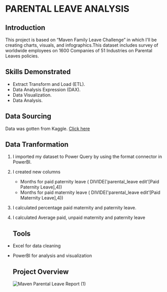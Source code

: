 # PARENTAL LEAVE ANALYSIS






## Introduction

This project is based on “Maven Family Leave Challenge” in which I'll be creating charts, visuals, and infographics.This
dataset includes survey of worldwide employees on 1600 Companies of 51 Industries on Parental Leaves policies.

## Skills Demonstrated

-	Extract Transform and Load (ETL).
-	Data Analysis Expression (DAX).
- Data Visualization.
-	Data Analysis.

   ## Data Sourcing

   Data was gotten from Kaggle. [Click here](https://www.kaggle.com/datasets/shilongzhuang/things-we-do-for-family-some-bald-guy) 

   ## Data Tranformation
 1. I imported my dataset to Power Query by using the format connector in PowerBI.
 2. I created new columns
    - Months for paid paternity leave ( DIVIDE('parental_leave edit'[Paid Paternity Leave],4))
    - Months for paid maternity leave ( DIVIDE('parental_leave edit'[Paid Maternity Leave],4))
3. I calculated percentage paid maternity and paternity leave.
4. I calculated Average paid, unpaid maternity and paternity leave

   ## Tools
- Excel for data cleaning
- PowerBI for analysis and visualization

   ## Project Overview

  ![Maven Parental Leave Report (1)](https://github.com/Hassanat36/Maven_powerbi_project/assets/138366531/59d7e2c6-d9f2-443b-bced-7b65b686eb97)


  
